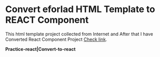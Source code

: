 # Convert eforlad HTML Template to REACT Component 

This html template project collected from Internet and After that I have Converted React Component Project [Check link](https://rahulghosh305.github.io/react-eforlad-project/).

**Practice-react|Convert-to-react**